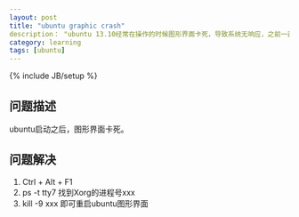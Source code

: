 ```yaml
---
layout: post
title: "ubuntu graphic crash"
description： "ubuntu 13.10经常在操作的时候图形界面卡死，导致系统无响应，之前一直都是采取强制关机来恢复。查阅资料之后通过如下方法可以在不重启电脑的情况下解决图形界面卡死的问题。"
category: learning
tags: [ubuntu]
---
```

{% include JB/setup %}
## 问题描述
ubuntu启动之后，图形界面卡死。

## 问题解决
1. Ctrl + Alt + F1
2. ps -t tty7 找到Xorg的进程号xxx
3. kill -9 xxx 即可重启ubuntu图形界面
